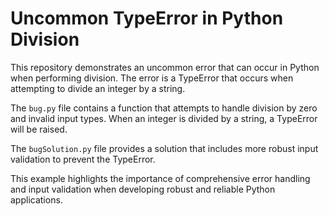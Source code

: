 # Uncommon TypeError in Python Division

This repository demonstrates an uncommon error that can occur in Python when performing division. The error is a TypeError that occurs when attempting to divide an integer by a string. 

The `bug.py` file contains a function that attempts to handle division by zero and invalid input types. When an integer is divided by a string, a TypeError will be raised. 

The `bugSolution.py` file provides a solution that includes more robust input validation to prevent the TypeError. 

This example highlights the importance of comprehensive error handling and input validation when developing robust and reliable Python applications.